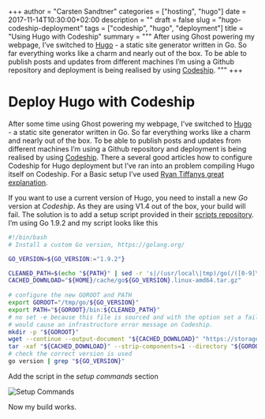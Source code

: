 +++
author = "Carsten Sandtner"
categories = ["hosting", "hugo"]
date = 2017-11-14T10:30:00+02:00 
description = ""
draft = false
slug = "hugo-codeship-deployment"
tags = ["codeship", "hugo", "deployment"]
title = "Using Hugo with Codeship"
summary = """
After using Ghost powering my webpage, I’ve switched to [Hugo](https://gohugo.io/) - a static site generator written in Go. So far everything works like a charm and nearly out of the box. To be able to publish posts and updates from different machines I’m using a Github repository and deployment is being realised by using [Codeship](https://codeship.com/). 
"""
+++

# Deploy Hugo with Codeship
After some time using Ghost powering my webpage, I’ve switched to [Hugo](https://gohugo.io/) - a static site generator written in Go. So far everything works like a charm and nearly out of the box. To be able to publish posts and updates from different machines I’m using a Github repository and deployment is being realised by using [Codeship](https://codeship.com/). There a several good articles how to configure Codeship for Hugo deployment but I’ve ran into an problem compiling Hugo itself on Codeship.  For a Basic setup I’ve used [Ryan Tiffanys great explanation](http://tinylab.info/automatic-hugo-deployment-using-codeship/).

If you want to use a current version of Hugo, you need to install a new _Go_ version at _Codeship_. As they are using V1.4 out of the box, your build will fail. The solution is to add a setup script provided in their [scripts repository](https://github.com/codeship/scripts/blob/master/languages/go.sh). I’m using Go 1.9.2 and my script looks like this

```bash
#!/bin/bash
# Install a custom Go version, https://golang.org/

GO_VERSION=${GO_VERSION:="1.9.2"}

CLEANED_PATH=$(echo "${PATH}" | sed -r 's|/(usr/local\|tmp)/go(/([0-9]\.)+[0-9])?/bin:||g')
CACHED_DOWNLOAD="${HOME}/cache/go${GO_VERSION}.linux-amd64.tar.gz"
 
# configure the new GOROOT and PATH
export GOROOT="/tmp/go/${GO_VERSION}"
export PATH="${GOROOT}/bin:${CLEANED_PATH}"
# no set -e because this file is sourced and with the option set a failing command
# would cause an infrastructure error message on Codeship.
mkdir -p "${GOROOT}"
wget --continue --output-document "${CACHED_DOWNLOAD}" "https://storage.googleapis.com/golang/go${GO_VERSION}.linux-amd64.tar.gz"
tar -xaf "${CACHED_DOWNLOAD}" --strip-components=1 --directory "${GOROOT}"
# check the correct version is used
go version | grep "${GO_VERSION}"
```

Add the script in the *setup commands* section

![Setup Commands](/img/codeship_commands.png)

Now my build works.
